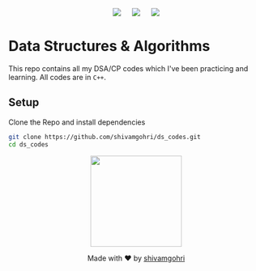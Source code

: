 <p align="center">
    <a href="https://twitter.com/shivamgohri"><img src="https://img.shields.io/twitter/follow/shivamgohri?label=Follow&style=social"></a> 
    &emsp;
    <a href="https://linkedin.com/in/shivamgohri"><img src="https://img.shields.io/badge/Linkedin-Connect-blue"></a>
    &emsp;
    <a href="https://github.com/shivamgohri"><img src="https://img.shields.io/github/followers/shivamgohri?label=Follow&style=social"></a>
</p>

# Data Structures & Algorithms

This repo contains all my DSA/CP codes which I've been practicing and learning. All codes are in ```C++```.

## Setup

Clone the Repo and install dependencies
```bash
git clone https://github.com/shivamgohri/ds_codes.git
cd ds_codes
```

<p align="center">
    <a href="https://instagram.com/shivamgohri"><img src="https://i.ibb.co/FX9ZBJ4/bitmoji-without-BG-01.png" width="180" height="180"></a>
</p>
<p align="center">
  Made with ♥ by <a href="https://github.com/shivamgohri">shivamgohri</a>
</p